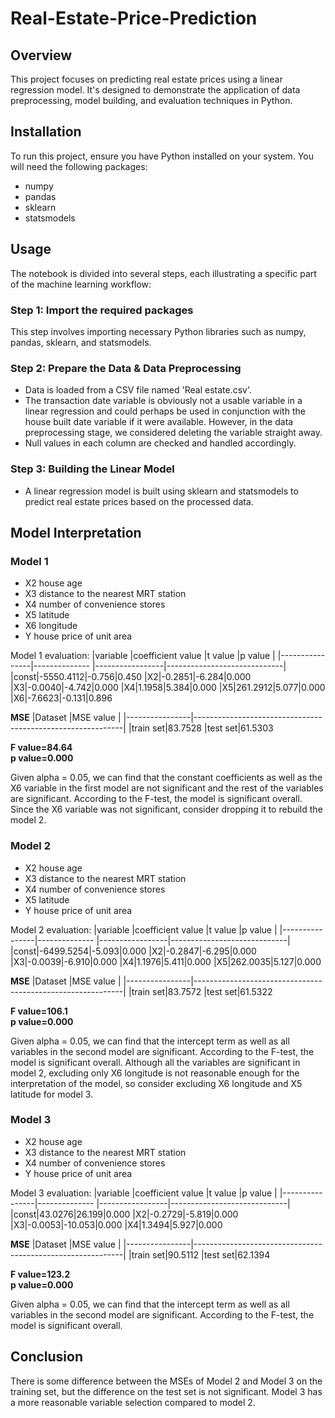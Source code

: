 # Real-Estate-Price-Prediction
## Overview
This project focuses on predicting real estate prices using a linear regression model. It's designed to demonstrate the application of data preprocessing, model building, and evaluation techniques in Python.
## Installation

To run this project, ensure you have Python installed on your system. You will need the following packages:

-   numpy
-   pandas
-   sklearn
-   statsmodels


## Usage

The notebook is divided into several steps, each illustrating a specific part of the machine learning workflow:
### Step 1: Import the required packages

This step involves importing necessary Python libraries such as numpy, pandas, sklearn, and statsmodels.

### Step 2: Prepare the Data & Data Preprocessing

-   Data is loaded from a CSV file named 'Real estate.csv'.
-   The transaction date variable is obviously not a usable variable in a linear regression and could perhaps be used in conjunction with the house built date variable if it were available. However, in the data preprocessing stage, we considered deleting the variable straight away.
-   Null values in each column are checked and handled accordingly.

### Step 3: Building the Linear Model

-   A linear regression model is built using sklearn and statsmodels to predict real estate prices based on the processed data.

## Model Interpretation
### Model 1
-  X2 house age
-  X3 distance to the nearest MRT station
-  X4 number of convenience stores
-  X5 latitude
-  X6 longitude
-  Y house price of unit area

Model 1 evaluation: 
|variable           |coefficient value        |t value                      |p value                       |
|----------------|-------------- |-----------------|-----------------------------|
|const|-5550.4112|-0.756|0.450
|X2|-0.2851|-6.284|0.000
|X3|-0.0040|-4.742|0.000
|X4|1.1958|5.384|0.000
|X5|261.2912|5.077|0.000
|X6|-7.6623|-0.131|0.896

**MSE**
|Dataset          |MSE value                            |
|----------------|------------------------------------------------------------|
|train set|83.7528
|test set|61.5303


**F value=84.64**  
 **p value=0.000** 
 
Given alpha = 0.05, we can find that the constant coefficients as well as the X6 variable in the first model are not significant and the rest of the variables are significant. According to the F-test, the model is significant overall.
Since the X6 variable was not significant, consider dropping it to rebuild the model 2.

### Model 2
-  X2 house age
-  X3 distance to the nearest MRT station
-  X4 number of convenience stores
-  X5 latitude
-  Y house price of unit area

Model 2 evaluation: 
|variable           |coefficient value        |t value                      |p value                       |
|----------------|-------------- |-----------------|-----------------------------|
|const|-6499.5254|-5.093|0.000
|X2|-0.2847|-6.295|0.000
|X3|-0.0039|-6.910|0.000
|X4|1.1976|5.411|0.000
|X5|262.0035|5.127|0.000

**MSE**
|Dataset          |MSE value                            |
|----------------|------------------------------------------------------------|
|train set|83.7572
|test set|61.5322

**F value=106.1**  
 **p value=0.000** 
 
Given alpha = 0.05, we can find that the intercept term as well as all variables in the second model are significant. According to the F-test, the model is significant overall.
Although all the variables are significant in model 2, excluding only X6 longitude is not reasonable enough for the interpretation of the model, so consider excluding X6 longitude and X5 latitude for model 3.

### Model 3
-  X2 house age
-  X3 distance to the nearest MRT station
-  X4 number of convenience stores
-  Y house price of unit area

Model 3 evaluation: 
|variable           |coefficient value        |t value                      |p value                       |
|----------------|-------------- |-----------------|-----------------------------|
|const|43.0276|26.199|0.000
|X2|-0.2729|-5.819|0.000
|X3|-0.0053|-10.053|0.000
|X4|1.3494|5.927|0.000

**MSE**
|Dataset          |MSE value                            |
|----------------|------------------------------------------------------------|
|train set|90.5112
|test set|62.1394

**F value=123.2**  
 **p value=0.000** 
 
Given alpha = 0.05, we can find that the intercept term as well as all variables in the second model are significant. According to the F-test, the model is significant overall.

## Conclusion
There is some difference between the MSEs of Model 2 and Model 3 on the training set, but the difference on the test set is not significant. Model 3 has a more reasonable variable selection compared to model 2.
